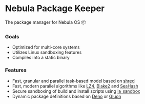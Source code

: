 # Nebula Package Keeper
The package manager for Nebula OS 📦

### Goals
* Optimized for multi-core systems
* Utilizes Linux sandboxing features
* Compiles into a static binary

### Features
* Fast, granular and parallel task-based model based on [shred](https://crates.io/crates/shred)
* Fast, modern parallel algorithms like [LZ4](https://github.com/lz4/lz4), [Blake2](https://blake2.net/) and [SeaHash](https://crates.io/crates/seahash)
* Secure sandboxing of build and install scripts using [ia_sandbox](https://gitlab.com/adrian.budau/ia-sandbox)
* Dynamic package definitions based on [Deno](https://deno.land/) or [Gluon](https://github.com/gluon-lang/gluon)
